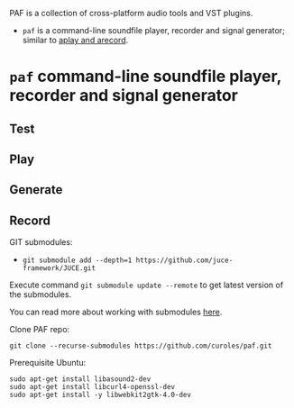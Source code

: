 PAF is a collection of cross-platform audio tools and VST plugins.

- `paf` is a command-line soundfile player, recorder and signal generator;
  similar to [aplay and arecord](https://linux.die.net/man/1/aplay).

# `paf` command-line soundfile player, recorder and signal generator

## Test

## Play

## Generate

## Record




GIT submodules:

- `git submodule add --depth=1 https://github.com/juce-framework/JUCE.git`

Execute command `git submodule update --remote` to get latest version of the submodules.

You can read more about working with submodules [here](https://git-scm.com/book/en/v2/Git-Tools-Submodules).

Clone PAF repo:

```shell
git clone --recurse-submodules https://github.com/curoles/paf.git
```


Prerequisite Ubuntu:

```
sudo apt-get install libasound2-dev
sudo apt-get install libcurl4-openssl-dev
sudo apt-get install -y libwebkit2gtk-4.0-dev
```

